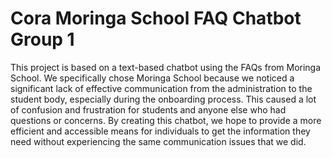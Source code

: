 # Cora Moringa School FAQ Chatbot Group 1

This project is based on a text-based chatbot using the FAQs from Moringa School. We specifically chose Moringa School because we noticed a significant lack of effective communication from the administration to the student body, especially during the onboarding process. This caused a lot of confusion and frustration for students and anyone else who had questions or concerns. By creating this chatbot, we hope to provide a more efficient and accessible means for individuals to get the information they need without experiencing the same communication issues that we did.
